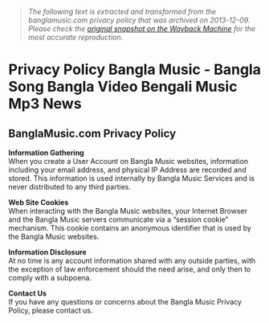 > *The following text is extracted and transformed from the banglamusic.com privacy policy that was archived on 2013-12-09. Please check the [original snapshot on the Wayback Machine](https://web.archive.org/web/20131209085142id_/http%3A//banglamusic.com/legal/privacy) for the most accurate reproduction.*

# Privacy Policy Bangla Music - Bangla Song Bangla Video Bengali Music Mp3 News

## **BanglaMusic.com Privacy Policy**

**Information Gathering**  
When you create a User Account on Bangla Music websites, information including your email address, and physical IP Address are recorded and stored. This information is used internally by Bangla Music Services and is never distributed to any third parties.

**Web Site Cookies**  
When interacting with the Bangla Music websites, your Internet Browser and the Bangla Music servers communicate via a “session cookie” mechanism. This cookie contains an anonymous identifier that is used by the Bangla Music websites.

**Information Disclosure**  
At no time is any account information shared with any outside parties, with the exception of law enforcement should the need arise, and only then to comply with a subpoena.

**Contact Us**  
If you have any questions or concerns about the Bangla Music Privacy Policy, please contact us.
